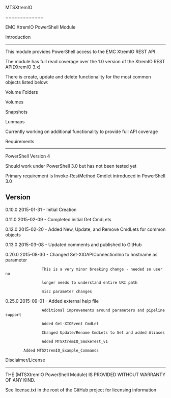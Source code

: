 MTSXtremIO

=============

EMC XtremIO PowerShell Module



Introduction

-------

This module provides PowerShell access to the EMC XtremIO REST API



The module has full read coverage over the 1.0 version of the XtremIO REST API(XtremIO 3.x)

There is create, update and delete functionality for the most common objects listed below:

Volume Folders

Volumes

Snapshots

Lunmaps



Currently working on additional functionality to provide full API coverage



Requirements

-------

PowerShell Version 4

Should work under PowerShell 3.0 but has not been tested yet

Primary requirement is Invoke-RestMethod Cmdlet introduced in PowerShell 3.0



Version
-------

0.10.0 2015-01-31 - Initial Creation

0.11.0 2015-02-09 - Completed initial Get CmdLets

0.12.0 2015-02-20 - Added New, Update, and Remove CmdLets for common objects

0.13.0 2015-03-08 - Updated comments and published to GitHub

0.20.0 2015-08-30 - Changed Set-XIOAPIConnectionIno to hostname as parameter

                    This is a very minor breaking change - needed so user no

                    longer needs to understand entire URI path

                    misc parameter changes

0.25.0 2015-09-01 - Added external help file

                    Additional improvements around parameters and pipeline support

                    Added Get-XIOEvent CmdLet

                    Changed Update/Rename CmdLets to Set and added Aliases

                    Added MTSXtremIO_SmokeTest_v1

		    Added MTSXtremIO_Example_Commands




Disclaimer/License

-----------


THE (MTSXtremIO PowerShell Module) IS PROVIDED WITHOUT WARRANTY OF ANY KIND.



See license.txt in the root of the GitHub project for licensing information